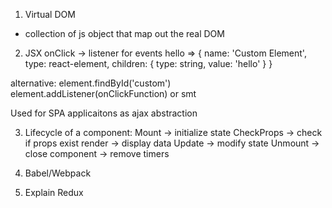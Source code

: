 1. Virtual DOM
- collection of js object that map out the real DOM

2. JSX
onClick -> listener for events
<CustomElement onClick={onClickFunction}>hello</CustomElement> => {
    name: 'Custom Element', type: react-element, children: {
        type: string, value: 'hello'
        }
    }

alternative:
element.findById('custom')
element.addListener(onClickFunction) or smt

Used for SPA applicaitons as ajax abstraction

3. Lifecycle of a component:
Mount -> initialize state
CheckProps -> check if props exist
render -> display data
Update -> modify state
Unmount -> close component -> remove timers

4. Babel/Webpack

5. Explain Redux
